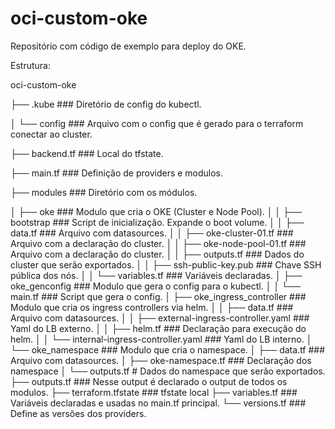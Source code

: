 # oci-custom-oke
Repositório com código de exemplo para deploy do OKE.

Estrutura: 

oci-custom-oke

├── .kube ### Diretório de config do kubectl.

│   └── config ### Arquivo com o config que é gerado para o terraform conectar ao cluster.

├── backend.tf ### Local do tfstate.

├── main.tf ### Definição de providers e modulos.

├── modules ### Diretório com os módulos.

│   ├── oke ### Modulo que cria o OKE (Cluster e Node Pool).
│   │   ├── bootstrap ### Script de inicialização. Expande o boot volume.
│   │   ├── data.tf ### Arquivo com datasources.
│   │   ├── oke-cluster-01.tf ### Arquivo com a declaração do cluster.
│   │   ├── oke-node-pool-01.tf ### Arquivo com a declaração do cluster.
│   │   ├── outputs.tf ### Dados do cluster que serão exportados.
│   │   ├── ssh-public-key.pub ### Chave SSH pública dos nós.
│   │   └── variables.tf ### Variáveis declaradas.
│   ├── oke_genconfig ### Modulo que gera o config para o kubectl.
│   │   └── main.tf ### Script que gera o config.
│   ├── oke_ingress_controller ### Modulo que cria os ingress controllers via helm.
│   │   ├── data.tf ### Arquivo com datasources.
│   │   ├── external-ingress-controller.yaml ### Yaml do LB externo.
│   │   ├── helm.tf ### Declaração para execução do helm.
│   │   └── internal-ingress-controller.yaml ### Yaml do LB interno.
│   └── oke_namespace ### Modulo que cria o namespace.
│       ├── data.tf ### Arquivo com datasources.
│       ├── oke-namespace.tf ### Declaração dos namespace
│       └── outputs.tf # Dados do namespace que serão exportados.
├── outputs.tf ### Nesse output é declarado o output de todos os modulos.
├── terraform.tfstate ### tfstate local
├── variables.tf ### Variáveis declaradas e usadas no main.tf principal.
└── versions.tf ### Define as versões dos providers.
